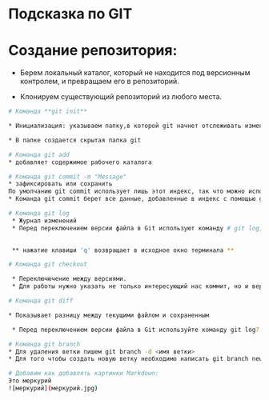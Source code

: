 # Подсказка по GIT

# Создание репозитория:

* Берем локальный каталог, который не находится под версионным контролем, и превращаем его в репозиторий.

* Клонируем существующий репозиторий из любого места.


```sh
# Команда **git init**

* Инициализация: указываем папку,в которой git начнет отслеживать изменения

* В папке создается скрытая папка git

```
```sh
# Команда git add
* добавляет содержимое рабочего каталога
```
```sh
# Команда git commit -m "Message"
* зафиксировать или сохранить
По умолчанию git commit использует лишь этот индекс, так что можно использовать ** git add **  для сборки слепка вашего следующего коммита.
* Команда git commit берет все данные, добавленные в индекс с помощью git add, и сохраняет их слепок во внутренней базе данных, а затем сдвигает указатель текущей ветки на этот слепок.
```
```sh
# Команда git log
 * Журнал изменений
 * Перед переключением версии файла в Git используют команду # git log, чтобы увидеть количество сохранений.
 

 ** нажатие клавиши 'q' возвращает в исходное окно терминала **
```
```sh
# Команда git checkout

 * Переключючение между версиями.
 * Для работы нужно указать не только интересующий нас коммит, но и вернуться в тот, где работаем, при помощт команды # git chekout master.
 ```
 ```sh
 # Команда git diff

 * Показывает разницу между текущими файлом и сохраненным

  * Перед переключением версии файла в Git используйте команду git log? чтобы увидеть количество сохранений.
  ```
  ```sh
 # Команда git branch
  * Для удаления ветки пишем git branch -d <имя ветки>
  * Для того чтобы создать новую ветку необходимо написать git branch new_branch_name.
  ```
  ```sh
  # Добавим как добавлять картинки Markdown:
  Это меркурий
  ![меркурий](меркурий.jpg)
  
